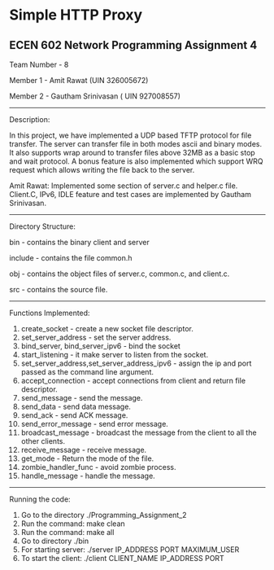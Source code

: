 
# Simple HTTP Proxy


ECEN 602 Network Programming Assignment 4
-------------------------------------------------------------------------------------------------------------------------

Team Number - 8

Member 1 - Amit Rawat (UIN 326005672)

Member 2 - Gautham Srinivasan ( UIN 927008557)

------------------------------------------------------------------------------------------------------------------------
Description:

In this project, we have implemented a UDP based TFTP protocol for file transfer. The server can transfer file in both modes ascii and binary modes. It also supports wrap around to transfer files above 32MB as a basic stop and wait protocol. A bonus feature is also implemented which support WRQ request which allows writing the file back to the server.

Amit Rawat: Implemented some section of server.c and helper.c file.
Client.C, IPv6, IDLE feature and test cases are implemented by Gautham Srinivasan.

--------------------------------------------------------------------------------------------------------------------------
Directory Structure:

bin - contains the binary client and server

include - contains the file common.h

obj - contains the object files of server.c, common.c, and client.c.

src - contains the source file.

--------------------------------------------------------------------------------------------------------------------------
Functions Implemented:

1) create_socket - create a new socket file descriptor.
2) set_server_address - set the server address.
3) bind_server, bind_server_ipv6 - bind the socket
4) start_listening - it make server to listen from the socket.
5) set_server_address,set_server_address_ipv6 - assign the ip and port passed as the command line argument.
6) accept_connection - accept connections from client and return file descriptor.
7) send_message - send the message.
8) send_data - send data message.
9) send_ack - send ACK message.
10) send_error_message - send error message.
11) broadcast_message - broadcast the message from the client to all the other clients.
12) receive_message - receive message.
13) get_mode - Return the mode of the file.
14) zombie_handler_func - avoid zombie process.
15) handle_message - handle the message.

--------------------------------------------------------------------------------------------------------------------------
Running the code:
1. Go to the directory ./Programming_Assignment_2
2. Run the command: make clean
3. Run the command: make all
4. Go to directory ./bin
5. For starting server: ./server IP_ADDRESS PORT MAXIMUM_USER
6. To start the client: ./client CLIENT_NAME IP_ADDRESS PORT


